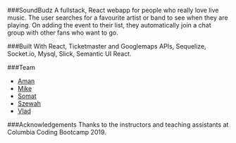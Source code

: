 ###SoundBudz
A fullstack, React webapp for people who really love live music. The user searches for a favourite artist or band to see when they are playing. On adding the event to their list, they automatically join a chat group with other fans who want to go.

###Built With
React, Ticketmaster and Googlemaps APIs, Sequelize, Socket.io, Mysql, Slick, Semantic UI React.

###Team
- [Aman](https://github.com/amanthakali)
- [Mike](https://github.com/MBarbone)
- [Somat](https://github.com/SomatThakali) 
- [Szewah]()
- [Vlad](https://github.com/vladgolitsyn)


###Acknowledgements
Thanks to the instructors and teaching assistants at Columbia Coding Bootcamp 2019.